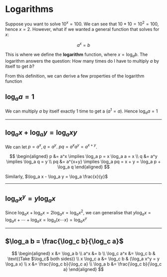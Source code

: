 # Logarithms

Suppose you want to solve $10^x = 100$. We can see that $10*10 = 10^2 = 100$, hence $x=2$. However, what if we wanted a general function that solves for $x$:

$$
a^x = b
$$

This is where we define the **logarithm** function, where $x = \log_a b$. The logarithm answers the question: How many times do I have to multiply $a$ by itself to get $b$?

From this definition, we can derive a few properties of the logarithm function

## $\log_a a = 1$

We can multiply $a$ by itself exactly 1 time to get a ($a^1 = a$). Hence $\log_a a = 1$

---

## $\log_a x + \log_a y = \log_a xy$

We can let $p = a^x, q = a^y$. $pq = a^x a^y = a^{x+y}$.

$$
\begin{aligned}
    p &= a^x \implies \log_a p = x \log_a a = x \\
    q &= a^y \implies \log_a q = y \\
    pq &= a^{x+y} \implies \log_a pq = x + y = \log_a p + \log_a q
\end{aligned}
$$

Similarly, $\log_a x - \log_a y = \log_a \frac{x}{y}$

---

## $\log_a x^y = y \log_a x$

Since $\log_a x + \log_a x = 2\log_a x = \log_a x^2$, we can generalise that $y \log_a x = \log_a x  + \cdots + \log_a x = \log_a (x\cdots x) = \log_a x^y$

---

## $\log_a b = \frac{\log_c b}{\log_c a}$

$$
\begin{aligned}
x &= \log_a b \\
a^x &= b \\
\log_c a^x &= \log_c b & \text{(Take $\log_c$ both sides)} \\
x \log_c a &= \log_c b & (\log_a x^y = y \log_a x) \\
x &= \frac{\log_c b}{\log_c a} \\
\log_a b &= \frac{\log_c b}{\log_c a}
\end{aligned}
$$


